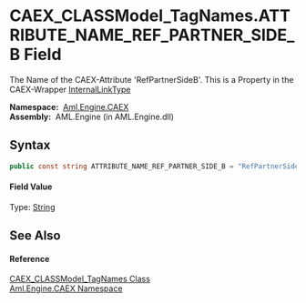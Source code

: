 CAEX_CLASSModel_TagNames.ATTRIBUTE_NAME_REF_PARTNER_SIDE_B Field
================================================================
The Name of the CAEX-Attribute 'RefPartnerSideB'. This is a Property in the CAEX-Wrapper [InternalLinkType][1]

  **Namespace:**  [Aml.Engine.CAEX][2]  
  **Assembly:**  AML.Engine (in AML.Engine.dll)

Syntax
------

```csharp
public const string ATTRIBUTE_NAME_REF_PARTNER_SIDE_B = "RefPartnerSideB"
```

#### Field Value
Type: [String][3]

See Also
--------

#### Reference
[CAEX_CLASSModel_TagNames Class][4]  
[Aml.Engine.CAEX Namespace][2]  

[1]: ../InternalLinkType/README.md
[2]: ../README.md
[3]: https://docs.microsoft.com/dotnet/api/system.string
[4]: README.md
[5]: https://www.automationml.org
[6]: ../../icons/logoShade.png